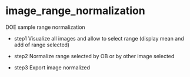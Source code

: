 # image_range_normalization
DOE sample range normalization

 * step1
 Visualize all images and allow to select range (display mean and add of range selected)
 
 * step2
 Normalize range selected by OB or by other image selected
 
 * step3
 Export image normalized
